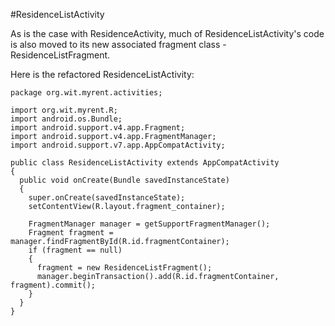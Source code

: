 #ResidenceListActivity

As is the case with ResidenceActivity, much of ResidenceListActivity's code is also moved to its new associated fragment class - ResidenceListFragment.

Here is the refactored ResidenceListActivity:

~~~
package org.wit.myrent.activities;

import org.wit.myrent.R;
import android.os.Bundle;
import android.support.v4.app.Fragment;
import android.support.v4.app.FragmentManager;
import android.support.v7.app.AppCompatActivity;

public class ResidenceListActivity extends AppCompatActivity
{
  public void onCreate(Bundle savedInstanceState)
  {
    super.onCreate(savedInstanceState);
    setContentView(R.layout.fragment_container);

    FragmentManager manager = getSupportFragmentManager();
    Fragment fragment = manager.findFragmentById(R.id.fragmentContainer);
    if (fragment == null)
    {
      fragment = new ResidenceListFragment();
      manager.beginTransaction().add(R.id.fragmentContainer, fragment).commit();
    }
  }
}

~~~

